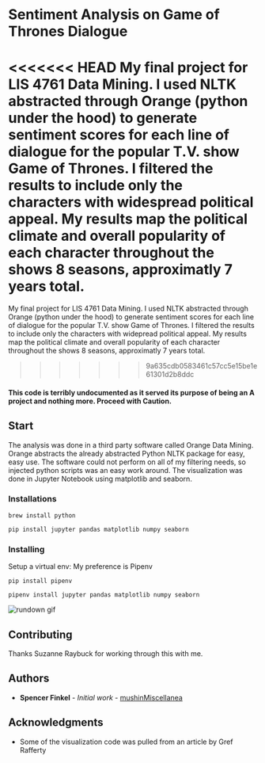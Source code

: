 # Sentiment Analysis on Game of Thrones Dialogue

<<<<<<< HEAD
My final project for LIS 4761 Data Mining. I used NLTK abstracted through Orange (python under the hood) to generate sentiment scores for each line of dialogue for the popular T.V. show Game of Thrones. I filtered the results to include only the characters with widespread political appeal. My results map the political climate and overall popularity of each character throughout the shows 8 seasons, approximatly 7 years total.
=======
My final project for LIS 4761 Data Mining. I used NLTK abstracted through Orange (python under the hood) to generate sentiment scores for each line of dialogue for the popular T.V. show Game of Thrones. I filtered the results to include only the characters with widepread political appeal. My results map the political climate and overall popularity of each character throughout the shows 8 seasons, approximatly 7 years total.
>>>>>>> 9a635cdb0583461c57cc5e15be1e61301d2b8ddc

#### This code is terribly undocumented as it served its purpose of being an A project and nothing more. Proceed with Caution.

## Start

The analysis was done in a third party software called Orange Data Mining. Orange abstracts the already abstracted Python NLTK package for easy, easy use. The software could not perform on all of my filtering needs, so injected python scripts was an easy work around.
The visualization was done in Jupyter Notebook using matplotlib and seaborn.

### Installations


```
brew install python  

pip install jupyter pandas matplotlib numpy seaborn

```

### Installing

Setup a virtual env: My preference is Pipenv
```
pip install pipenv

pipenv install jupyter pandas matplotlib numpy seaborn
```

![rundown gif](/GoTAnalysis/img/workflow.gif)


## Contributing

Thanks Suzanne Raybuck for working through this with me.


## Authors

* **Spencer Finkel** - *Initial work* - [mushinMiscellanea](https://github.com/mushinMiscellanea)




## Acknowledgments

* Some of the visualization code was pulled from an article by Gref Rafferty 


